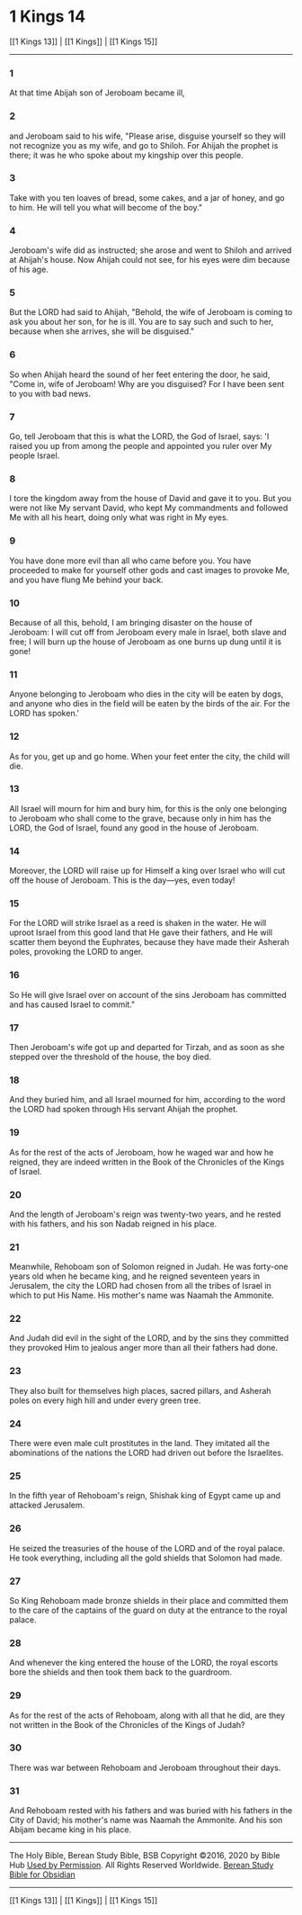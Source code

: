 # 1 Kings 14

[[1 Kings 13]] | [[1 Kings]] | [[1 Kings 15]]

---

### 1
At that time Abijah son of Jeroboam became ill,

### 2
and Jeroboam said to his wife, "Please arise, disguise yourself so they will not recognize you as my wife, and go to Shiloh. For Ahijah the prophet is there; it was he who spoke about my kingship over this people.

### 3
Take with you ten loaves of bread, some cakes, and a jar of honey, and go to him. He will tell you what will become of the boy."

### 4
Jeroboam's wife did as instructed; she arose and went to Shiloh and arrived at Ahijah's house. Now Ahijah could not see, for his eyes were dim because of his age.

### 5
But the LORD had said to Ahijah, "Behold, the wife of Jeroboam is coming to ask you about her son, for he is ill. You are to say such and such to her, because when she arrives, she will be disguised."

### 6
So when Ahijah heard the sound of her feet entering the door, he said, "Come in, wife of Jeroboam! Why are you disguised? For I have been sent to you with bad news.

### 7
Go, tell Jeroboam that this is what the LORD, the God of Israel, says: 'I raised you up from among the people and appointed you ruler over My people Israel.

### 8
I tore the kingdom away from the house of David and gave it to you. But you were not like My servant David, who kept My commandments and followed Me with all his heart, doing only what was right in My eyes.

### 9
You have done more evil than all who came before you. You have proceeded to make for yourself other gods and cast images to provoke Me, and you have flung Me behind your back.

### 10
Because of all this, behold, I am bringing disaster on the house of Jeroboam: I will cut off from Jeroboam every male in Israel, both slave and free; I will burn up the house of Jeroboam as one burns up dung until it is gone!

### 11
Anyone belonging to Jeroboam who dies in the city will be eaten by dogs, and anyone who dies in the field will be eaten by the birds of the air. For the LORD has spoken.'

### 12
As for you, get up and go home. When your feet enter the city, the child will die.

### 13
All Israel will mourn for him and bury him, for this is the only one belonging to Jeroboam who shall come to the grave, because only in him has the LORD, the God of Israel, found any good in the house of Jeroboam.

### 14
Moreover, the LORD will raise up for Himself a king over Israel who will cut off the house of Jeroboam. This is the day—yes, even today!

### 15
For the LORD will strike Israel as a reed is shaken in the water. He will uproot Israel from this good land that He gave their fathers, and He will scatter them beyond the Euphrates, because they have made their Asherah poles, provoking the LORD to anger.

### 16
So He will give Israel over on account of the sins Jeroboam has committed and has caused Israel to commit."

### 17
Then Jeroboam's wife got up and departed for Tirzah, and as soon as she stepped over the threshold of the house, the boy died.

### 18
And they buried him, and all Israel mourned for him, according to the word the LORD had spoken through His servant Ahijah the prophet.

### 19
As for the rest of the acts of Jeroboam, how he waged war and how he reigned, they are indeed written in the Book of the Chronicles of the Kings of Israel.

### 20
And the length of Jeroboam's reign was twenty-two years, and he rested with his fathers, and his son Nadab reigned in his place.

### 21
Meanwhile, Rehoboam son of Solomon reigned in Judah. He was forty-one years old when he became king, and he reigned seventeen years in Jerusalem, the city the LORD had chosen from all the tribes of Israel in which to put His Name. His mother's name was Naamah the Ammonite.

### 22
And Judah did evil in the sight of the LORD, and by the sins they committed they provoked Him to jealous anger more than all their fathers had done.

### 23
They also built for themselves high places, sacred pillars, and Asherah poles on every high hill and under every green tree.

### 24
There were even male cult prostitutes in the land. They imitated all the abominations of the nations the LORD had driven out before the Israelites.

### 25
In the fifth year of Rehoboam's reign, Shishak king of Egypt came up and attacked Jerusalem.

### 26
He seized the treasuries of the house of the LORD and of the royal palace. He took everything, including all the gold shields that Solomon had made.

### 27
So King Rehoboam made bronze shields in their place and committed them to the care of the captains of the guard on duty at the entrance to the royal palace.

### 28
And whenever the king entered the house of the LORD, the royal escorts bore the shields and then took them back to the guardroom.

### 29
As for the rest of the acts of Rehoboam, along with all that he did, are they not written in the Book of the Chronicles of the Kings of Judah?

### 30
There was war between Rehoboam and Jeroboam throughout their days.

### 31
And Rehoboam rested with his fathers and was buried with his fathers in the City of David; his mother's name was Naamah the Ammonite. And his son Abijam became king in his place.

---

The Holy Bible, Berean Study Bible, BSB
Copyright ©2016, 2020 by Bible Hub
[Used by Permission](https://berean.bible/terms.htm). All Rights Reserved Worldwide.
[Berean Study Bible for Obsidian](https://github.com/gapmiss/berean-study-bible-for-obsidian)

---

[[1 Kings 13]] | [[1 Kings]] | [[1 Kings 15]]

